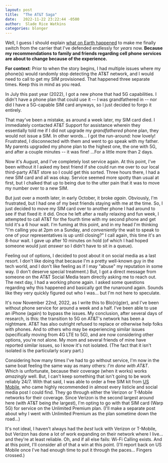 ```yaml
---
layout: post
title:  "The AT&T Saga"
date:   2022-11-22 23:22:44 -0500
author:  Slade Rice Watkins
categories: blonger
---
```


Well, I guess I should explain [what on Earth happened](https://twitter.com/sladewatkins/status/1594799892148662272) to make me finally switch from the carrier that I've defended endlessly for *years* now. **Because my recommendations to family and friends regarding cell phone services are about to change because of the experience.**

**For context**: Prior to when the story begins, I had multiple issues where my phone(s) would randomly stop detecting the AT&T network, and I would need to call to get my SIM provisioned. That happened three separate times. Keep this in mind as you read.

In July this past year (2022), I got a new phone that had 5G capabilities. I didn't have a phone plan that could use it -- I was grandfathered in -- nor did I have a 5G-capable SIM card anyways, so I just decided to forgo it entirely. 

That may've been a mistake, as around a week later, my SIM card died. I immediately contacted AT&T Support for assistance wherein they essentially told me if I did not upgrade my *grandfathered* phone plan, they would not issue a SIM. In other words... I got the run-around: how lovely! Frustrated, I disconnected with them and went to go speak with my father. My parents upgraded my phone plan to the highest one, the one with 5G, and after a couple minutes -- it was fine! ...For a little more than 2 days.

Now it's August, and I've completely lost service again. At this point, I've been without it I asked my best friend if she could run me over to our local third-party AT&T store so I could get this sorted. Three hours there, I had a new SIM card and all was okay. Service seemed more spotty than usual at first, but I chalked that up to being due to the utter pain that it was to move my number over to a new SIM. 

But just over a month later, in early October, it broke *again*. Obviously, I'm frustrated, but I had one of my best friends staying with me at the time. So, I just decided to move my SIM card over to another phone I had around to see if that fixed it: it did. Once he left after a really relaxing and fun week, I attempted to call AT&T for the fourth time with my second phone and get told it's a 6 hour wait. I'm fuming at this point, and in my head I'm thinking "I'm calling you at 2pm on a Sunday, and *conveniently* the wait to speak to one of your representatives is up until closing?" I call again, this time it's an 8-hour wait. I gave up after 10 minutes on hold (of which I had hoped someone would just *answer* so I didn't have to sit in a queue).

Feeling out of options, I decided to post about it on social media as a last resort. I don't like doing that because I'm a pretty well-known guy in the tech world, and I don't like feeling as if I may "abuse" my reputation in some way. (I don't deserve special treatment.) But, I got a direct message from someone on the AT&T Social Media team directly asking me to reach out. The next day, I had a working phone again. I asked some questions regarding why this happened and basically got the runaround again. Sounds like they very quickly figured out who I was... but I'm not here to speculate.

It's now November 22nd, 2022, as I write this to Blo(n)g(er), and I've been without phone service for around a week and a half. I've been able to use an iPhone (again) to bypass the issues. My conclusion, after several days of research, is this: the transition to 5G on AT&T's network has been a nightmare. AT&T has also outright refused to replace or otherwise help folks with phones. And to others who may be experiencing similar issues (specifically moving from 4G LTE to 5G), and are now considering other options, you're not alone. My mom and several friends of mine have reported similar issues, so I know it's not isolated. (The fact that it isn't isolated is the particularly scary part.)

Considering how many times I've had to go without service, I'm now in the same boat feeling the same way as many others: *I'm done with AT&T*. Which is unfortunate, because their coverage (when it works) works *amazingly* well. But, I can't keep something that isn't going to be work reliably 24/7. With that said, I was able to order a free SIM kit from [US Mobile](https://www.usmobile.com), who came highly recommended in almost every listicle and social media post I could find. They go through either the Verizon or T-Mobile networks for their coverage. Since Verizon is the second largest around here (with AT&T being *the* largest), I'm opting to go with that SIM card (Warp 5G) for service on the Unlimited Premium plan. (I'll make a separate post about why I went with Unlimited Premium as the plan sometime down the road...)

It's not ideal, I haven't always had the *best* luck with Verizon or T-Mobile, but Verizon has done a lot of work expanding on their network where I live... and they're at least reliable. Oh, and if all else fails: Wi-Fi Calling exists. And at this point, I'll consider all of that a win at this point. (I'll report back on US Mobile once I've had enough time to put it through the paces... Fingers crossed.)